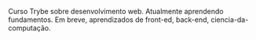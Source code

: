 Curso Trybe sobre desenvolvimento web. 
Atualmente aprendendo fundamentos.
Em breve, aprendizados de front-ed, back-end, ciencia-da-computação.
